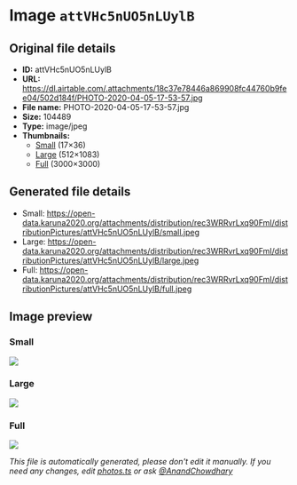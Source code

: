 # Image `attVHc5nUO5nLUylB`

## Original file details

- **ID:** attVHc5nUO5nLUylB
- **URL:** https://dl.airtable.com/.attachments/18c37e78446a869908fc44760b9fee04/502d184f/PHOTO-2020-04-05-17-53-57.jpg
- **File name:** PHOTO-2020-04-05-17-53-57.jpg
- **Size:** 104489
- **Type:** image/jpeg
- **Thumbnails:**
  - [Small](https://dl.airtable.com/.attachmentThumbnails/9bae27396dfc915cddc85affe2356399/fc1e55c3) (17×36)
  - [Large](https://dl.airtable.com/.attachmentThumbnails/99fbfe43b6409f0d6a6b91f690085b2e/9063a3a4) (512×1083)
  - [Full](https://dl.airtable.com/.attachmentThumbnails/b4c1c739a1235e182d4798ddd2fa2900/e95ae240) (3000×3000)

## Generated file details

- Small: https://open-data.karuna2020.org/attachments/distribution/rec3WRRvrLxq90FmI/distributionPictures/attVHc5nUO5nLUylB/small.jpeg
- Large: https://open-data.karuna2020.org/attachments/distribution/rec3WRRvrLxq90FmI/distributionPictures/attVHc5nUO5nLUylB/large.jpeg
- Full: https://open-data.karuna2020.org/attachments/distribution/rec3WRRvrLxq90FmI/distributionPictures/attVHc5nUO5nLUylB/full.jpeg

## Image preview

### Small

![](https://open-data.karuna2020.org/attachments/distribution/rec3WRRvrLxq90FmI/distributionPictures/attVHc5nUO5nLUylB/small.jpeg)

### Large

![](https://open-data.karuna2020.org/attachments/distribution/rec3WRRvrLxq90FmI/distributionPictures/attVHc5nUO5nLUylB/large.jpeg)

### Full

![](https://open-data.karuna2020.org/attachments/distribution/rec3WRRvrLxq90FmI/distributionPictures/attVHc5nUO5nLUylB/full.jpeg)

_This file is automatically generated, please don't edit it manually. If you need any changes, edit [photos.ts](/photos.ts) or ask [@AnandChowdhary](https://github.com/AnandChowdhary)_

